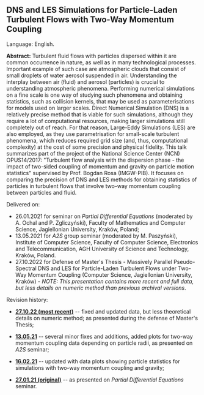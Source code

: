 ## DNS and LES Simulations for Particle-Laden Turbulent Flows with Two-Way Momentum Coupling

Language: English.

**Abstract:** Turbulent fluid flows with particles dispersed within it are common occurrence in nature, as well as in many technological processes. Important example of such case are atmospheric clouds that consist of small droplets of water aerosol suspended in air. Understanding the interplay between air (fluid) and aerosol (particles) is crucial to understanding atmospheric phenomena. Performing numerical simulations on a fine scale is one way of studying such phenomena and obtaining statistics, such as collision kernels, that may be used as parameterisations for models used on larger scales. Direct Numerical Simulation (DNS) is a relatively precise method that is viable for such simulations, although they require a lot of computational resources, making larger simulations still completely out of reach. For that reason, Large-Eddy Simulations (LES) are also employed, as they use parametrisation for small-scale turbulent phenomena, which reduces required grid size (and, thus, computational complexity) at the cost of some precision and physical fidelity. This talk summarizes part of the project of the National Science Center (NCN) OPUS14/2017: "Turbulent flow analysis with the dispersion phase - the impact of two-sided coupling of momentum and gravity on particle motion statistics" supervised by Prof. Bogdan Rosa (IMGW-PIB). It focuses on comparing the precision of DNS and LES methods for obtaining statistics of particles in turbulent flows that involve two-way momentum coupling between particles and fluid.

Delivered on:

 - 26.01.2021 for seminar on *Partial Differential Equations* (moderated by A. Ochal and P. Zgliczyński), Faculty of Mathematics and Computer Science, Jagiellonian University, Kraków, Poland;
 - 13.05.2021 for *A2S* group seminar (moderated by M. Paszyński), Institute of Computer Science, Faculty of Computer Science, Electronics and Telecommunication, AGH University of Science and Technology, Kraków, Poland.
 - 27.10.2022 for Defense of Master's Thesis - Massively Parallel Pseudo-Spectral DNS and LES for Particle-Laden Turbulent Flows under Two-Way Momentum Coupling (Computer Science, Jagiellonian University, Kraków) - *NOTE: This presentation contains more recent and full data, but less details on numeric method than previous archival versions*.

Revision history:

 - **[27.10.22 (most recent)](turb-dns-les-1.pdf)** -- fixed and updated data, but less theoretical details on numeric method; as presented during the defense of Master's Thesis;

 - **[13.05.21](arch/turb-dns-les-1_13-05-21.pdf)** -- several minor fixes and additions, added plots for two-way momentum coupling data depending on particle radii, as presented on *A2S* seminar;

 - **[16.02.21](arch/turb-dns-les-1_16-02-21.pdf)** -- updated with data plots showing particle statistics for simulations with two-way momentum coupling and gravity;

 - **[27.01.21 (original)](arch/turb-dns-les-1_27-01-21.pdf)** -- as presented on *Partial Differential Equations* seminar.